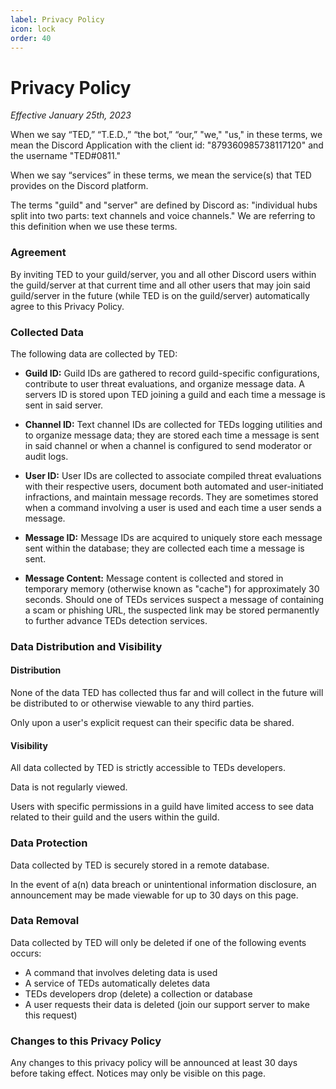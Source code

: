 ```yaml
---
label: Privacy Policy
icon: lock
order: 40
---
```


# Privacy Policy

*Effective January 25th, 2023*

When we say “TED,” “T.E.D.,” “the bot,” “our,” "we," "us," in these terms, we mean the Discord Application with the client id: "879360985738117120" and the username "TED#0811."

When we say “services” in these terms, we mean the service(s) that TED provides on the Discord platform.

The terms "guild" and "server" are defined by Discord as: "individual hubs split into two parts: text channels and voice channels." We are referring to this definition when we use these terms. 

### Agreement

By inviting TED to your guild/server, you and all other Discord users within the guild/server at that current time and all other users that may join said guild/server in the future (while TED is on the guild/server) automatically agree to this Privacy Policy.


### Collected Data

The following data are collected by TED:

- **Guild ID:** Guild IDs are gathered to record guild-specific configurations, contribute to user threat evaluations, and organize message data. A servers ID is stored upon TED joining a guild and each time a message is sent in said server.

- **Channel ID:** Text channel IDs are collected for TEDs logging utilities and to organize message data; they are stored each time a message is sent in said channel or when a channel is configured to send moderator or audit logs.

- **User ID:** User IDs are collected to associate compiled threat evaluations with their respective users, document both automated and user-initiated infractions, and maintain message records. They are sometimes stored when a command involving a user is used and each time a user sends a message.

- **Message ID:** Message IDs are acquired to uniquely store each message sent within the database; they are collected each time a message is sent.

- **Message Content:** Message content is collected and stored in temporary memory (otherwise known as "cache") for approximately 30 seconds. Should one of TEDs services suspect a message of containing a scam or phishing URL, the suspected link may be stored permanently to further advance TEDs detection services.

### Data Distribution and Visibility

#### Distribution
None of the data TED has collected thus far and will collect in the future will be distributed to or otherwise viewable to any third parties. 

Only upon a user's explicit request can their specific data be shared.

#### Visibility
All data collected by TED is strictly accessible to TEDs developers. 

Data is not regularly viewed.

Users with specific permissions in a guild have limited access to see data related to their guild and the users within the guild.

### Data Protection

Data collected by TED is securely stored in a remote database.

In the event of a(n) data breach or unintentional information disclosure, an announcement may be made viewable for up to 30 days on this page. 

### Data Removal

Data collected by TED will only be deleted if one of the following events occurs:

- A command that involves deleting data is used
- A service of TEDs automatically deletes data
- TEDs developers drop (delete) a collection or database
- A user requests their data is deleted (join our support server to make this request)

### Changes to this Privacy Policy

Any changes to this privacy policy will be announced at least 30 days before taking effect. Notices may only be visible on this page.